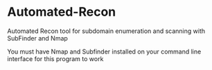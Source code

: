 # Automated-Recon
Automated Recon tool for subdomain enumeration and scanning with SubFinder and Nmap

You must have Nmap and Subfinder installed on your command line interface for this program to work
